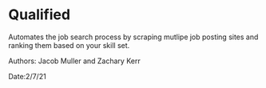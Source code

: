# Qualified
Automates the job search process by scraping mutlipe job posting sites and ranking them based on your skill set.

Authors: Jacob Muller and Zachary Kerr 

Date:2/7/21
